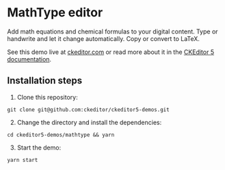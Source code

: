 # MathType editor

Add math equations and chemical formulas to your digital content. Type or handwrite and let it change automatically. Copy or convert to LaTeX.

See this demo live at [ckeditor.com](https://ckeditor.com/mathtype/#demo-mathtype/) or read more about it in the [CKEditor 5 documentation](https://ckeditor.com/docs/ckeditor5/latest/features/math-equations.html).

## Installation steps

1. Clone this repository:

```shell
git clone git@github.com:ckeditor/ckeditor5-demos.git
```

2. Change the directory and install the dependencies:

```shell
cd ckeditor5-demos/mathtype && yarn
```

3. Start the demo:

```shell
yarn start
```
